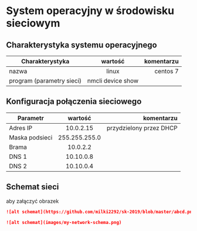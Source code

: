 System operacyjny w środowisku sieciowym
=========================================

Charakterystyka systemu operacyjnego
------------------------------------

| Charakterystyka | wartość           | komentarzu |
| ------------- |:-------------:| -----:|
| nazwa      | linux | centos 7 |
| program (parametry sieci)      | nmcli device show |  |


Konfiguracja połączenia sieciowego
----------------------------------

| Parametr | wartość           | komentarzu |
| ------------- |:-------------:| -----:|
| Adres IP      | 10.0.2.15 | przydzielony przez DHCP |
| Maska podsieci |255.255.255.0  |  |
| Brama      |10.0.2.2 |  |
| DNS 1      |10.10.0.8|  |
| DNS 2      |10.10.0.4|  |

Schemat sieci
-------------

aby załączyć obrazek 

```markdown
![alt schemat](https://github.com/milki2292/sk-2019/blob/master/abcd.png)![alt schemat](https://github.com/adam-p/markdown-here/raw/master/src/common/images/icon48.png)

![alt schemat](images/my-network-schema.png)
```
